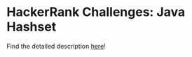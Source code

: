 # HackerRank Challenges: Java Hashset

Find the detailed description [here](https://www.hackerrank.com/challenges/java-hashset/problem)!